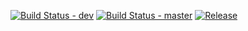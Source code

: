 [![Build Status - dev](https://github.com/Calm333/CI-gide/actions/workflows/android_ci.yaml/badge.svg?branch=dev&event=pull_request)](https://github.com/Calm333/CI-gide/actions/workflows/android_ci.yaml)
[![Build Status - master](https://github.com/Calm333/CI-gide/actions/workflows/android_ci.yaml/badge.svg?branch=master&event=push)](https://github.com/Calm333/CI-gide/actions/workflows/android_ci.yaml)
[![Release](https://img.shields.io/github/v/release/Calm333/CI-gide)](https://github.com/Calm333/CI-gide/releases)
